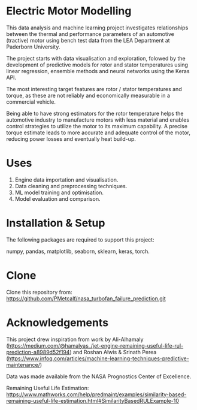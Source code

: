 # Electric Motor Modelling

This data analysis and machine learning project investigates relationships between the thermal and performance parameters of an automotive (tractive) motor using bench test data from the LEA Department at Paderborn University. 

The project starts with data visualisation and exploration, folowed by the development of predictive models for rotor and stator temperatures using linear regression, ensemble methods and neural networks using the Keras API.

The most interesting target features are rotor / stator temperatures and torque, as these are not reliably and economically measurable in a commercial vehicle.

Being able to have strong estimators for the rotor temperature helps the automotive industry to manufacture motors with less material and enables control strategies to utilize the motor to its maximum capability. A precise torque estimate leads to more accurate and adequate control of the motor, reducing power losses and eventually heat build-up.

# Uses

1. Engine data importation and visualisation.
2. Data cleaning and preprocessing techniques.
3. ML model training and optimisation.
4. Model evaluation and comparison.

# Installation & Setup

The following packages are required to support this project:

numpy, pandas, matplotlib, seaborn, sklearn, keras, torch. 

# Clone

Clone this repository from: https://github.com/PMetcalf/nasa_turbofan_failure_prediction.git

# Acknowledgements

This project drew inspiration from work by Ali-Alhamaly (https://medium.com/@hamalyas_/jet-engine-remaining-useful-life-rul-prediction-a8989d52f194) and Roshan Alwis & Srinath Perea (https://www.infoq.com/articles/machine-learning-techniques-predictive-maintenance/)

Data was made available from the NASA Prognostics Center of Excellence.

Remaining Useful Life Estimation: https://www.mathworks.com/help/predmaint/examples/similarity-based-remaining-useful-life-estimation.html#SimilarityBasedRULExample-10
